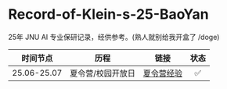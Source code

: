 # Record-of-Klein-s-25-BaoYan
25年 JNU AI 专业保研记录，经供参考。(熟人就别给我开盒了 /doge)

| 时间节点 | 历程 | 链接 | 状态 |
| --- | :---: | :---: | :---: |
| 25.06-25.07 | 夏令营/校园开放日 | [夏令营经验](./SummerCamp/README.md) | &#x2705; |


